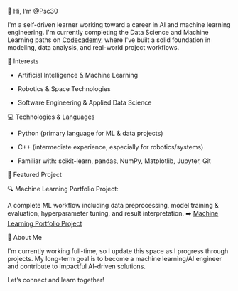 👋 Hi, I’m @Psc30

I'm a self-driven learner working toward a career in AI and machine learning engineering. I'm currently completing the Data Science and Machine Learning paths on [Codecademy](https://www.codecademy.com/profiles/Psc_Codecademy), where I've built a solid foundation in modeling, data analysis, and real-world project workflows.

🚀 Interests

- Artificial Intelligence & Machine Learning

- Robotics & Space Technologies

- Software Engineering & Applied Data Science

💻 Technologies & Languages

- Python (primary language for ML & data projects)

- C++ (intermediate experience, especially for robotics/systems)

- Familiar with: scikit-learn, pandas, NumPy, Matplotlib, Jupyter, Git

📁 Featured Project

🔍 Machine Learning Portfolio Project:

A complete ML workflow including data preprocessing, model training & evaluation, hyperparameter tuning, and result interpretation.
➡️ [Machine Learning Portfolio Project](https://github.com/Psc30/ml-portfolio-project)

🌱 About Me

I'm currently working full-time, so I update this space as I progress through projects. My long-term goal is to become a machine learning/AI engineer and contribute to impactful AI-driven solutions.

Let’s connect and learn together!

<!---
Psc30/Psc30 is a ✨ special ✨ repository because its `README.md` (this file) appears on your GitHub profile.
You can click the Preview link to take a look at your changes.
--->
